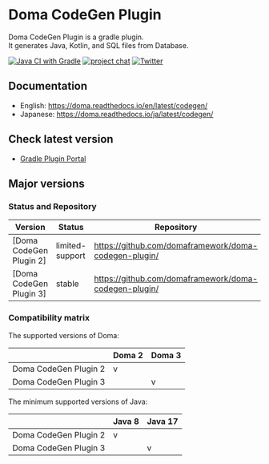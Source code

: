 Doma CodeGen Plugin
===================

Doma CodeGen Plugin is a gradle plugin.  
It generates Java, Kotlin, and SQL files from Database.

[![Java CI with Gradle](https://github.com/domaframework/doma-codegen-plugin/workflows/Java%20CI%20with%20Gradle/badge.svg)](https://github.com/domaframework/doma-codegen-plugin/actions?query=workflow%3A%22Java+CI+with+Gradle%22)
[![project chat](https://img.shields.io/badge/zulip-join_chat-green.svg)](https://domaframework.zulipchat.com)
[![Twitter](https://img.shields.io/badge/twitter-@domaframework-blue.svg?style=flat)](https://twitter.com/domaframework)

Documentation
-------------

- English: https://doma.readthedocs.io/en/latest/codegen/
- Japanese: https://doma.readthedocs.io/ja/latest/codegen/

Check latest version
--------------------

- [Gradle Plugin Portal](https://plugins.gradle.org/plugin/org.domaframework.doma.codegen)

Major versions
---------------------

### Status and Repository

| Version                 | Status          | Repository                                            | Branch |
|-------------------------|-----------------|-------------------------------------------------------|--------|
| [Doma CodeGen Plugin 2] | limited-support | https://github.com/domaframework/doma-codegen-plugin/ | 2.x    |
| [Doma CodeGen Plugin 3] | stable          | https://github.com/domaframework/doma-codegen-plugin/ | master |

### Compatibility matrix

The supported versions of Doma:

|                       | Doma 2 | Doma 3 |
|-----------------------|--------|--------|
| Doma CodeGen Plugin 2 | v      |        |
| Doma CodeGen Plugin 3 |        | v      |

The minimum supported versions of Java:

|                       | Java 8 | Java 17 |
|-----------------------|--------|---------|
| Doma CodeGen Plugin 2 | v      |         |
| Doma CodeGen Plugin 3 |        | v       |
